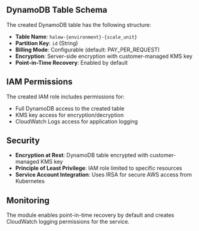 ## DynamoDB Table Schema

The created DynamoDB table has the following structure:

- **Table Name**: `halow-{environment}-{scale_unit}`
- **Partition Key**: `id` (String)
- **Billing Mode**: Configurable (default: PAY_PER_REQUEST)
- **Encryption**: Server-side encryption with customer-managed KMS key
- **Point-in-Time Recovery**: Enabled by default

## IAM Permissions

The created IAM role includes permissions for:

- Full DynamoDB access to the created table
- KMS key access for encryption/decryption
- CloudWatch Logs access for application logging

## Security

- **Encryption at Rest**: DynamoDB table encrypted with customer-managed KMS key
- **Principle of Least Privilege**: IAM role limited to specific resources
- **Service Account Integration**: Uses IRSA for secure AWS access from Kubernetes

## Monitoring

The module enables point-in-time recovery by default and creates CloudWatch logging permissions for the service.